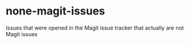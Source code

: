 # none-magit-issues
Issues that were opened in the Magit issue tracker that actually are not Magit issues

